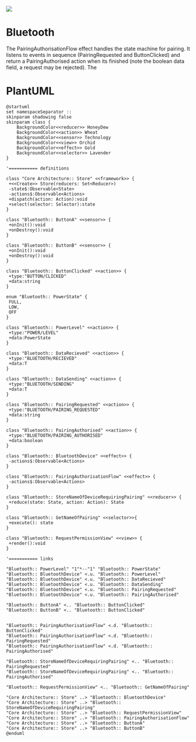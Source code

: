 ![](http://www.plantuml.com/plantuml/png/hLPVJ_is57ttfx2gIIlZHz1UempHFobKYvekJU5nCiajjPhQp7RQLOZllclIDV1Jt129F8GallUSUuzz3xtLXYbJRWkYmL31jg1VM0OBU66A6QcexnEzuSA-RgbUirpkkNYcArPe-B2I5Knh-aeeNaEMRPwLB4K-aeLKGQ0WBpDGDpVqNWeuZ67V7CSomwN0iCSrCDCSeq5eQQ5IoDO2lpqVcWDt7FOO5gjipVFc45Yj83COT2UBt4LNOCWxOSHs879Gv8sGN_-eBvh3YWjkIzU4L4BqHb817LXkW_cb0j-d2yI17Ws25Ie6UwasY8gINGR1I04pWAys1lf7mJJcW0cIetmNX5vfWt6_-F6J1hLZJmK42sCpSQbIJtzQ75JVSFaovxYp9bltgpYVLciN_avQVIwhJll_DsofgwSBtv82UJirDonAC5AQDJOrB8sHOe1jrLjZUv9YYfhqJ_1IZ44R9G_7JsVXXjyBDofuje7SWbRD7q7DuGNytd2Pfl7iUXHDHt-6uvwLYXdc8peUT8iBejn-XftBFIWhFFGiq6GPHJy8ZU97lCUJINCnLLO4EoWSbSpZnp2vZiA7C3gLKLCvKCSObK36OUVkC5g6QHodzzT9E9eYVDrbUWPr0I972Lf15-5iF9tTjMBE6RUI9l1FYNltXMhdWsc2m7yduL_BS94sRewRPr2QjLHSTo0QBDFxE9akFZ0zILa04mwgq_COTZm39AfDvRLb9hzMFRF1aqBklm6xSfSPsqAygWgsU_5ETsIr9BLRMwcgjxwr0400--S7_Tb2wBa3UWUcelp0KTkgvO1_8IiDz17edDKS3yuSr9PhZSGF752MazLNvLgBhatXirCNN6pGevrJsVkzzzlL5TwTuqvQjjyhFTVGTybj6EtksVK8TqXsp6e71ESK4kBup-5vvroxAMlOdaN8LyVAozlvk-EuHUmEvLQpqsXxNUhh3kckits84QZ5DGWvzwFAysxEEtEdxFRME-0vk-w2uJuktM3giUkUPSUEt8B8ostn7m00)

# Bluetooth

The PairingAuthorisationFlow effect handles the state machine for pairing. It listens to events in sequence (PairingRequested and ButtonClicked) and return a PairingAuthorised action when its finished (note the boolean data field, a request may be rejected).
The 

# PlantUML
```plantuml
@startuml
set namespaceSeparator ::
skinparam shadowing false
skinparam class {
    BackgroundColor<<reducer>> HoneyDew
    BackgroundColor<<action>> Wheat
    BackgroundColor<<sensor>> Technology
    BackgroundColor<<view>> Orchid
    BackgroundColor<<effect>> Gold
    BackgroundColor<<selector>> Lavender
}

'=========== definitions

class "Core Architecture:: Store" <<framework>> {
 +<<Create>> Store(reducers: Set<Reducer>)
 -state$:Observable<State>
 -actions$:Observable<Actions>
 +dispatch(action: Action):void
 +select(selector: Selector):state
}

class "Bluetooth:: ButtonA" <<sensor>> {
 +onInit():void
 +onDestroy():void
}

class "Bluetooth:: ButtonB" <<sensor>> {
 +onInit():void
 +onDestroy():void
}

class "Bluetooth:: ButtonClicked" <<action>> {
 +type:"BUTTON/CLICKED"
 +data:string
}

enum "Bluetooth:: PowerState" {
 FULL,
 LOW,
 OFF
}

class "Bluetooth:: PowerLevel" <<action>> {
 +type:"POWER/LEVEL"
 +data:PowerState
}

class "Bluetooth:: DataRecieved" <<action>> {
 +type:"BLUETOOTH/RECIEVED"
 +data:T
}

class "Bluetooth:: DataSending" <<action>> {
 +type:"BLUETOOTH/SENDING"
 +data:T
}

class "Bluetooth:: PairingRequested" <<action>> {
 +type:"BLUETOOTH/PAIRING_REQUESTED"
 +data:string
}

class "Bluetooth:: PairingAuthorised" <<action>> {
 +type:"BLUETOOTH/PAIRING_AUTHORISED"
 +data:boolean
}

class "Bluetooth:: BluetoothDevice" <<effect>> {
 -actions$:Observable<Actions>
}

class "Bluetooth:: PairingAuthorisationFlow" <<effect>> {
 -actions$:Observable<Actions>
}

class "Bluetooth:: StoreNameOfDeviceRequiringPairing" <<reducer>> {
 +reduce(state: State, action: Action): State
}

class "Bluetooth:: GetNameOfPairing" <<selector>>{
 +execute(): state
}

class "Bluetooth:: RequestPermissionView" <<view>> {
 +render():void
}

'=========== links

"Bluetooth:: PowerLevel" "1"*--"1" "Bluetooth:: PowerState"
"Bluetooth:: BluetoothDevice" <.u. "Bluetooth:: PowerLevel"
"Bluetooth:: BluetoothDevice" <.u. "Bluetooth:: DataRecieved"
"Bluetooth:: BluetoothDevice" <.u. "Bluetooth:: DataSending"
"Bluetooth:: BluetoothDevice" <.u. "Bluetooth:: PairingRequested"
"Bluetooth:: BluetoothDevice" <.u. "Bluetooth:: PairingAuthorised"

"Bluetooth:: ButtonA" <.. "Bluetooth:: ButtonClicked"
"Bluetooth:: ButtonB" <.. "Bluetooth:: ButtonClicked"


"Bluetooth:: PairingAuthorisationFlow" <.d. "Bluetooth:: ButtonClicked"
"Bluetooth:: PairingAuthorisationFlow" <.d. "Bluetooth:: PairingRequested"
"Bluetooth:: PairingAuthorisationFlow" <.d. "Bluetooth:: PairingAuthorised"

"Bluetooth:: StoreNameOfDeviceRequiringPairing" <.. "Bluetooth:: PairingRequested"
"Bluetooth:: StoreNameOfDeviceRequiringPairing" <.. "Bluetooth:: PairingAuthorised"

"Bluetooth:: RequestPermissionView" <.. "Bluetooth:: GetNameOfPairing"

"Core Architecture:: Store" ..> "Bluetooth:: BluetoothDevice"
"Core Architecture:: Store" ..> "Bluetooth:: StoreNameOfDeviceRequiringPairing"
"Core Architecture:: Store" ..> "Bluetooth:: RequestPermissionView"
"Core Architecture:: Store" ..> "Bluetooth:: PairingAuthorisationFlow"
"Core Architecture:: Store" ..> "Bluetooth:: ButtonA"
"Core Architecture:: Store" ..> "Bluetooth:: ButtonB"
@enduml
```
